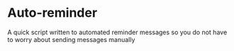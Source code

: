 # Auto-reminder
A quick script written to automated reminder messages so you do not have to worry about sending messages manually
